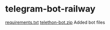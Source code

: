 # telegram-bot-railway
[requirements.txt](https://github.com/user-attachments/files/19814958/requirements.txt)
[telethon-bot.zip](https://github.com/user-attachments/files/19814957/telethon-bot.zip)
Added bot files
